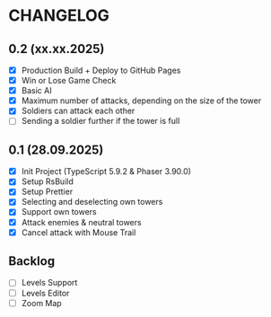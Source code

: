 # CHANGELOG

## 0.2 (xx.xx.2025)

- [x] Production Build + Deploy to GitHub Pages
- [x] Win or Lose Game Check
- [x] Basic AI
- [x] Maximum number of attacks, depending on the size of the tower
- [x] Soldiers can attack each other
- [ ] Sending a soldier further if the tower is full

## 0.1 (28.09.2025)

- [x] Init Project (TypeScript 5.9.2 & Phaser 3.90.0)
- [x] Setup RsBuild
- [x] Setup Prettier
- [x] Selecting and deselecting own towers
- [x] Support own towers
- [x] Attack enemies & neutral towers
- [x] Cancel attack with Mouse Trail

## Backlog

- [ ] Levels Support
- [ ] Levels Editor
- [ ] Zoom Map
